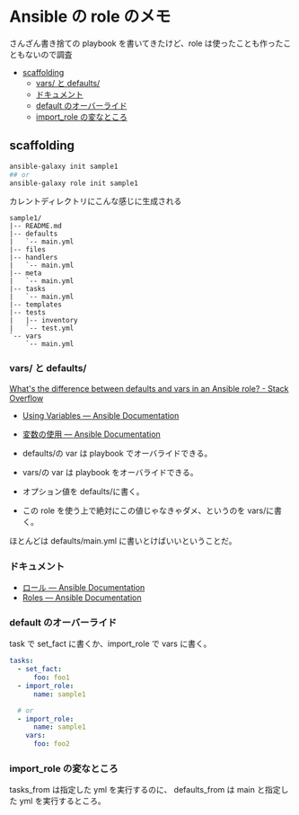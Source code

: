 # Ansible の role のメモ

さんざん書き捨ての playbook を書いてきたけど、role は使ったことも作ったこともないので調査

- [scaffolding](#scaffolding)
  - [vars/ と defaults/](#vars-と-defaults)
  - [ドキュメント](#ドキュメント)
  - [default のオーバーライド](#default-のオーバーライド)
  - [import_role の変なところ](#import_role-の変なところ)

## scaffolding

```sh
ansible-galaxy init sample1
## or
ansible-galaxy role init sample1
```

カレントディレクトリにこんな感じに生成される

```
sample1/
|-- README.md
|-- defaults
|   `-- main.yml
|-- files
|-- handlers
|   `-- main.yml
|-- meta
|   `-- main.yml
|-- tasks
|   `-- main.yml
|-- templates
|-- tests
|   |-- inventory
|   `-- test.yml
`-- vars
    `-- main.yml
```

### vars/ と defaults/

[What's the difference between defaults and vars in an Ansible role? - Stack Overflow](https://stackoverflow.com/questions/29127560/whats-the-difference-between-defaults-and-vars-in-an-ansible-role)

- [Using Variables — Ansible Documentation](https://docs.ansible.com/ansible/latest/user_guide/playbooks_variables.html#variable-precedence-where-should-i-put-a-variable)
- [変数の使用 — Ansible Documentation](https://docs.ansible.com/ansible/2.9_ja/user_guide/playbooks_variables.html#ansible-variable-precedence)

- defaults/の var は playbook でオーバライドできる。
- vars/の var は playbook をオーバライドできる。

- オプション値を defaults/に書く。
- この role を使う上で絶対にこの値じゃなきゃダメ、というのを vars/に書く。

ほとんどは defaults/main.yml に書いとけばいいということだ。

### ドキュメント

- [ロール — Ansible Documentation](https://docs.ansible.com/ansible/2.9_ja/user_guide/playbooks_reuse_roles.html)
- [Roles — Ansible Documentation](https://docs.ansible.com/ansible/latest/user_guide/playbooks_reuse_roles.html)

### default のオーバーライド

task で set_fact に書くか、import_role で vars に書く。

```yaml
tasks:
  - set_fact:
      foo: foo1
  - import_role:
      name: sample1

  # or
  - import_role:
      name: sample1
    vars:
      foo: foo2
```

### import_role の変なところ

tasks_from は指定した yml を実行するのに、
defaults_from は main と指定した yml を実行するところ。
